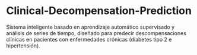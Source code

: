 # Clinical-Decompensation-Prediction
Sistema inteligente basado en aprendizaje automático supervisado y análisis de series de tiempo, diseñado para predecir descompensaciones clínicas en pacientes con enfermedades crónicas (diabetes tipo 2 e hipertensión).
